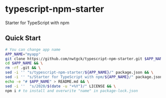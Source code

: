 # typescript-npm-starter
Starter for TypeScript with npm


## Quick Start

```bash
# You can change app name
APP_NAME="myapp"
git clone https://github.com/nwtgck/typescript-npm-starter.git $APP_NAME && \
cd $APP_NAME && \
rm -rf .git && \
sed -i '' "s/typescript-npm-starter/${APP_NAME}/" package.json && \
sed -i '' "s/Starter for TypeScript with npm/${APP_NAME}/" package.json && \
echo -e "# $APP_NAME" > README.md && \
sed -i ''  "s/2020/$(date -u "+%Y")/" LICENSE && \
npm i # to install and overwrite "name" in package-lock.json
```
